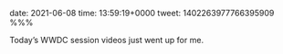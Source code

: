 date: 2021-06-08
time: 13:59:19+0000
tweet: 1402263977766395909
%%%

Today’s WWDC session videos just went up for me.
